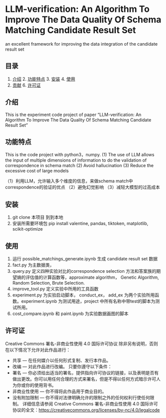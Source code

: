 # LLM-verification: An Algorithm To Improve The Data Quality Of Schema Matching Candidate Result Set
an excellent framework for improving the data integration of the candidate result set

## 目录
1. [介绍](#介绍) 2. [功能特点](#功能特点) 3. [安装](#安装) 4. [使用](#使用)
5. [贡献](#贡献) 6. [许可证](#许可证)

## 介绍

This is the experiment code project of paper “LLM-verification: An Algorithm To Improve The Data Quality Of Schema Matching Candidate Result Set”

## 功能特点

This is the code project with python3，numpy.
(1) The use of LLM allows the input of multiple dimensions of information to do the validation of correspondence in schema match
(2) Avoid hallucination
(3) Reduce the excessive cost of large models

（1）利用LLM，允许输入多个维度的信息，来做schema match中 correspondence的验证的优点
（2）避免幻觉影响
（3）减轻大模型的过高成本

## 安装
1. git clone 本项目 到到本地
2. 安装所需要环境包 pip install valentine, pandas, tiktoken, matplotlib,  scikit-optimize

## 使用
1. 运行 possible_matchings_generate.ipynb 生成 candidate result set 数据
2. fact.py 为主数据类，
3. query.py 定义四种实验对比的correspondence selection 方法和答案族的期望熵的评估值的计算函数等，approximate algorithm， Genetic Algorithm, Random Selection, Brute Selection.
4. improve_tool.py 定义实验中所用的工具函数
5. experiment.py 为实验启动脚本， conduct_ex， add_ex 为两个实验所用函数。experiment.ipynb 为测试用途，project 中所有名称中带test的脚本为测试所用。
6. cost_compare.ipynb 和 paint.ipynb 为实验数据画图的脚本

## 许可证
Creative Commons 署名-非商业性使用 4.0 国际许可协议
除非另有说明，否则在以下情况下允许对此作品进行：
- 共享 — 在任何媒介以任何形式复制、发行本作品。
- 改编 — 对此作品进行改编。
只要你遵守以下条件：
- 署名 — 你必须给出适当的署名，提供指向许可协议的链接，以及表明是否有做出更改。你可以用任何合理的方式来署名，但是不得以任何方式暗示许可人为你或你的使用背书。
- 非商业性使用 — 你不得将此作品用于商业目的。
- 没有附加限制 — 你不得对法律明确允许的限制之外的任何权利行使任何限制。
详细信息请参阅 Creative Commons 署名-非商业性使用 4.0 国际许可协议的全文：https://creativecommons.org/licenses/by-nc/4.0/legalcode

